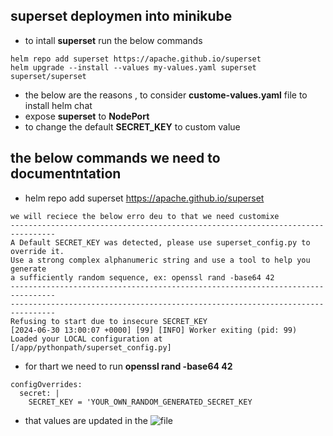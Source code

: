 ## superset deploymen into minikube

* to intall __superset__ run the below commands
```
helm repo add superset https://apache.github.io/superset
helm upgrade --install --values my-values.yaml superset superset/superset
```

*  the below are the reasons , to consider __custome-values.yaml__ file to install helm chat
* expose __superset__  to __NodePort__
* to change  the default __SECRET_KEY__ to custom value

## the below commands we need to documentntation

* helm repo add superset https://apache.github.io/superset


``` 
we will reciece the below erro deu to that we need customixe
--------------------------------------------------------------------------------
A Default SECRET_KEY was detected, please use superset_config.py to override it.
Use a strong complex alphanumeric string and use a tool to help you generate
a sufficiently random sequence, ex: openssl rand -base64 42
--------------------------------------------------------------------------------
--------------------------------------------------------------------------------
Refusing to start due to insecure SECRET_KEY
[2024-06-30 13:00:07 +0000] [99] [INFO] Worker exiting (pid: 99)
Loaded your LOCAL configuration at [/app/pythonpath/superset_config.py]

```


* for thart we need to run __openssl rand -base64 42__

```
configOverrides:
  secret: |
    SECRET_KEY = 'YOUR_OWN_RANDOM_GENERATED_SECRET_KEY
```

* that values are updated in the ![file](./custom-values.yaml)

